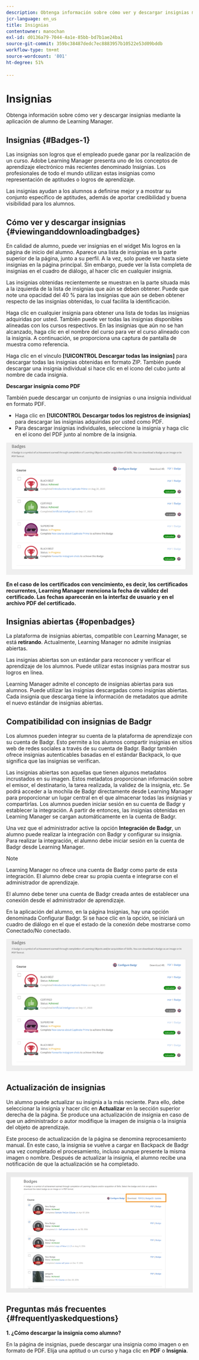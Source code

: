 ```yaml
---
description: Obtenga información sobre cómo ver y descargar insignias mediante la aplicación de alumno de Learning Manager.
jcr-language: en_us
title: Insignias
contentowner: manochan
exl-id: d0136a79-7044-4a1e-85bb-bd7b1ae24ba1
source-git-commit: 359bc38487dedc7ec8883957b10522e53d09bddb
workflow-type: tm+mt
source-wordcount: '801'
ht-degree: 51%

---
```


# Insignias

Obtenga información sobre cómo ver y descargar insignias mediante la aplicación de alumno de Learning Manager.

## Insignias {#Badges-1}

Las insignias son logros que el empleado puede ganar por la realización de un curso. Adobe Learning Manager presenta uno de los conceptos de aprendizaje electrónico más recientes denominado Insignias. Los profesionales de todo el mundo utilizan estas insignias como representación de aptitudes o logros de aprendizaje.

Las insignias ayudan a los alumnos a definirse mejor y a mostrar su conjunto específico de aptitudes, además de aportar credibilidad y buena visibilidad para los alumnos.

## Cómo ver y descargar insignias {#viewinganddownloadingbadges}

En calidad de alumno, puede ver insignias en el widget Mis logros en la página de inicio del alumno. Aparece una lista de insignias en la parte superior de la página, junto a su perfil. A la vez, solo puede ver hasta siete insignias en la página principal. Sin embargo, puede ver la lista completa de insignias en el cuadro de diálogo, al hacer clic en cualquier insignia.

Las insignias obtenidas recientemente se muestran en la parte situada más a la izquierda de la lista de insignias que aún se deben obtener. Puede que note una opacidad del 40 % para las insignias que aún se deben obtener respecto de las insignias obtenidas, lo cual facilita la identificación.

Haga clic en cualquier insignia para obtener una lista de todas las insignias adquiridas por usted. También puede ver todas las insignias disponibles alineadas con los cursos respectivos. En las insignias que aún no se han alcanzado, haga clic en el nombre del curso para ver el curso alineado con la insignia. A continuación, se proporciona una captura de pantalla de muestra como referencia.

Haga clic en el vínculo **[!UICONTROL Descargar todas las insignias]** para descargar todas las insignias obtenidas en formato ZIP. También puede descargar una insignia individual si hace clic en el icono del cubo junto al nombre de cada insignia.

**Descargar insignia como PDF**

También puede descargar un conjunto de insignias o una insignia individual en formato PDF.

* Haga clic en **[!UICONTROL Descargar todos los registros de insignias]** para descargar las insignias adquiridas por usted como PDF.
* Para descargar insignias individuales, seleccione la insignia y haga clic en el icono del PDF junto al nombre de la insignia.

![](assets/badges.png)

**En el caso de los certificados con vencimiento, es decir, los certificados recurrentes, Learning Manager menciona la fecha de validez del certificado. Las fechas aparecerán en la interfaz de usuario y en el archivo PDF del certificado.**

## Insignias abiertas {#openbadges}

La plataforma de insignias abiertas, compatible con Learning Manager, se está **retirando**. Actualmente, Learning Manager no admite insignias abiertas.

Las insignias abiertas son un estándar para reconocer y verificar el aprendizaje de los alumnos. Puede utilizar estas insignias para mostrar sus logros en línea.

Learning Manager admite el concepto de insignias abiertas para sus alumnos. Puede utilizar las insignias descargadas como insignias abiertas. Cada insignia que descarga tiene la información de metadatos que admite el nuevo estándar de insignias abiertas.

## Compatibilidad con insignias de Badgr

Los alumnos pueden integrar su cuenta de la plataforma de aprendizaje con su cuenta de Badgr. Esto permite a los alumnos compartir insignias en sitios web de redes sociales a través de su cuenta de Badgr. Badgr también ofrece insignias autenticables basadas en el estándar Backpack, lo que significa que las insignias se verifican.

Las insignias abiertas son aquellas que tienen algunos metadatos incrustados en su imagen. Estos metadatos proporcionan información sobre el emisor, el destinatario, la tarea realizada, la validez de la insignia, etc. Se podrá acceder a la mochila de Badgr directamente desde Learning Manager para proporcionar un lugar central en el que almacenar todas las insignias y compartirlas. Los alumnos pueden iniciar sesión en su cuenta de Badgr y establecer la integración. A partir de entonces, las insignias obtenidas en Learning Manager se cargan automáticamente en la cuenta de Badgr.

Una vez que el administrador active la opción **Integración de Badgr**, un alumno puede realizar la integración con Badgr y configurar su insignia. Para realizar la integración, el alumno debe iniciar sesión en la cuenta de Badgr desde Learning Manager.

>[!NOTE]
>
>Learning Manager no ofrece una cuenta de Badgr como parte de esta integración. El alumno debe crear su propia cuenta e integrarse con el administrador de aprendizaje.

El alumno debe tener una cuenta de Badgr creada antes de establecer una conexión desde el administrador de aprendizaje.

En la aplicación del alumno, en la página Insignias, hay una opción denominada Configurar Badgr. Si se hace clic en la opción, se iniciará un cuadro de diálogo en el que el estado de la conexión debe mostrarse como Conectado/No conectado.

![](assets/badges.png)

## Actualización de insignias

Un alumno puede actualizar su insignia a la más reciente. Para ello, debe seleccionar la insignia y hacer clic en **Actualizar** en la sección superior derecha de la página. Se produce una actualización de insignia en caso de que un administrador o autor modifique la imagen de insignia o la insignia del objeto de aprendizaje.

Este proceso de actualización de la página se denomina reprocesamiento manual. En este caso, la insignia se vuelve a cargar en Backpack de Badgr una vez completado el procesamiento, incluso aunque presente la misma imagen o nombre. Después de actualizar la insignia, el alumno recibe una notificación de que la actualización se ha completado.

![](assets/badge-update.png)

## Preguntas más frecuentes {#frequentlyaskedquestions}

**1. ¿Cómo descargar la insignia como alumno?**

En la página de insignias, puede descargar una insignia como imagen o en formato de PDF. Elija una aptitud o un curso y haga clic en **PDF** o **Insignia**.
